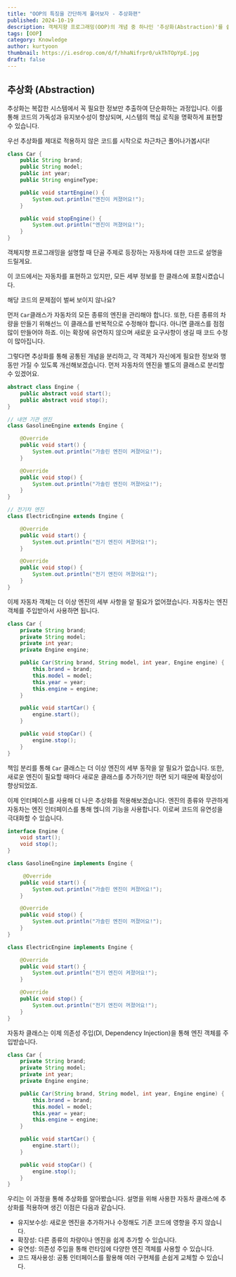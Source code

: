 ```yaml
---
title: "OOP의 특징을 간단하게 풀어보자 - 추상화편"
published: 2024-10-19
description: 객체지향 프로그래밍(OOP)의 개념 중 하나인 '추상화(Abstraction)'를 쉽게 풀어보기
tags: [OOP]
category: Knowledge
author: kurtyoon
thumbnail: https://i.esdrop.com/d/f/hhaNifrpr0/ukThTOpYpE.jpg
draft: false
---
```


## 추상화 (Abstraction)

추상화는 복잡한 시스템에서 꼭 필요한 정보만 추출하여 단순화하는 과정입니다. 이를 통해 코드의 가독성과 유지보수성이 향상되며, 시스템의 핵심 로직을 명확하게 표현할 수 있습니다.

우선 추상화를 제대로 적용하지 않은 코드를 시작으로 차근차근 풀어나가봅시다!

```java
class Car {
    public String brand;
    public String model;
    public int year;
    public String engineType;

    public void startEngine() {
        System.out.println("엔진이 켜졌어요!");
    }

    public void stopEngine() {
        System.out.println("엔진이 꺼졌어요!");
    }
}
```

객체지향 프로그래밍을 설명할 때 단골 주제로 등장하는 자동차에 대한 코드로 설명을 드릴게요.

이 코드에서는 자동차를 표현하고 있지만, 모든 세부 정보를 한 클래스에 포함시켰습니다.

해당 코드의 문제점이 벌써 보이지 않나요?

먼저 `Car`클래스가 자동차의 모든 종류의 엔진을 관리해야 합니다. 또한, 다른 종류의 차량을 만들기 위해선느 이 클래스를 반복적으로 수정해야 합니다. 아니면 클래스를 점점 많이 만들어야 하죠. 이는 확장에 유연하지 않으며 새로운 요구사항이 생길 때 코드 수정이 많아집니다.

그렇다면 추상화를 통해 공통된 개념을 분리하고, 각 객체가 자신에게 필요한 정보와 행동만 가질 수 있도록 개선해보겠습니다. 먼저 자동차의 엔진을 별도의 클래스로 분리할 수 있겠어요.

```java
abstract class Engine {
    public abstract void start();
    public abstract void stop();
}

// 내연 기관 엔진
class GasolineEngine extends Engine {

    @Override
    public void start() {
        System.out.println("가솔린 엔진이 켜졌어요!");
    }

    @Override
    public void stop() {
        System.out.println("가솔린 엔진이 꺼졌어요!");
    }
}

// 전기차 엔진
class ElectricEngine extends Engine {

    @Override
    public void start() {
        System.out.println("전기 엔진이 켜졌어요!");
    }

    @Override
    public void stop() {
        System.out.println("전기 엔진이 꺼졌어요!");
    }
}
```

이제 자동차 객체는 더 이상 엔진의 세부 사항을 알 필요가 없어졌습니다. 자동차는 엔진 객체를 주입받아서 사용하면 됩니다.

```java
class Car {
    private String brand;
    private String model;
    private int year;
    private Engine engine;

    public Car(String brand, String model, int year, Engine engine) {
        this.brand = brand;
        this.model = model;
        this.year = year;
        this.engine = engine;
    }

    public void startCar() {
        engine.start();
    }

    public void stopCar() {
        engine.stop();
    }
}
```

책임 분리를 통해 `Car` 클래스는 더 이상 엔진의 세부 동작을 알 필요가 없습니다. 또한, 새로운 엔진이 필요할 때마다 새로운 클래스를 추가하기만 하면 되기 때문에 확장성이 향상되었죠.

이제 인터페이스를 사용해 더 나은 추상화를 적용해보겠습니다. 엔진의 종류와 무관하게 자동차는 엔진 인터페이스를 통해 엕니의 기능을 사용합니다. 이로써 코드의 유연성을 극대화할 수 있습니다.

```java
interface Engine {
    void start();
    void stop();
}

class GasolineEngine implements Engine {

     @Override
    public void start() {
        System.out.println("가솔린 엔진이 켜졌어요!");
    }

    @Override
    public void stop() {
        System.out.println("가솔린 엔진이 꺼졌어요!");
    }
}

class ElectricEngine implements Engine {

    @Override
    public void start() {
        System.out.println("전기 엔진이 켜졌어요!");
    }

    @Override
    public void stop() {
        System.out.println("전기 엔진이 꺼졌어요!");
    }
}
```

자동차 클래스는 이제 의존성 주입(DI, Dependency Injection)을 통해 엔진 객체를 주입받습니다.

```java
class Car {
    private String brand;
    private String model;
    private int year;
    private Engine engine;

    public Car(String brand, String model, int year, Engine engine) {
        this.brand = brand;
        this.model = model;
        this.year = year;
        this.engine = engine;
    }

    public void startCar() {
        engine.start();
    }

    public void stopCar() {
        engine.stop();
    }
}
```

우리는 이 과정을 통해 추상화를 알아봤습니다. 설명을 위해 사용한 자동차 클래스에 추상화를 적용하며 생긴 이점은 다음과 같습니다.

- 유지보수성: 새로운 엔진을 추가하거나 수정해도 기존 코드에 영향을 주지 않습니다.
- 확장성: 다른 종류의 차량이나 엔진을 쉽게 추가할 수 있습니다.
- 유연성: 의존성 주입을 통해 런타임에 다양한 엔진 객체를 사용할 수 있습니다.
- 코드 재사용성: 공통 인터페이스를 활용해 여러 구현체를 손쉽게 교체할 수 있습니다.
